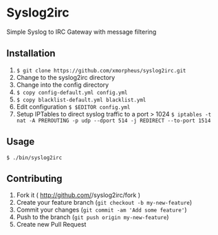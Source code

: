 # Syslog2irc

Simple Syslog to IRC Gateway with message filtering

## Installation
 
1. `$ git clone https://github.com/xmorpheus/syslog2irc.git`
2. Change to the syslog2irc directory
3. Change into the config directory
4. `$ copy config-default.yml config.yml`
5. `$ copy blacklist-default.yml blacklist.yml`
6. Edit configuration `$ $EDITOR config.yml`
7. Setup IPTables to direct syslog traffic to a port > 1024 `$ iptables -t nat -A PREROUTING -p udp --dport 514 -j REDIRECT --to-port 1514`

## Usage

`$ ./bin/syslog2irc`

## Contributing

1. Fork it ( http://github.com/<my-github-username>/syslog2irc/fork )
2. Create your feature branch (`git checkout -b my-new-feature`)
3. Commit your changes (`git commit -am 'Add some feature'`)
4. Push to the branch (`git push origin my-new-feature`)
5. Create new Pull Request
